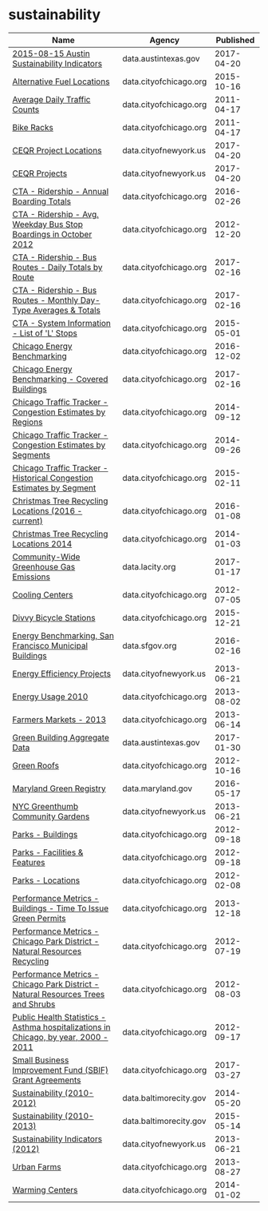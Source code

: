 # sustainability

Name | Agency | Published
---- | ---- | ---------
[2015-08-15 Austin Sustainability Indicators](../datasets/c7z7-zp6h.md) | data.austintexas.gov | 2017-04-20
[Alternative Fuel Locations](../datasets/f7f2-ggz5.md) | data.cityofchicago.org | 2015-10-16
[Average Daily Traffic Counts](../datasets/pfsx-4n4m.md) | data.cityofchicago.org | 2011-04-17
[Bike Racks](../datasets/cbyb-69xx.md) | data.cityofchicago.org | 2011-04-17
[CEQR Project Locations](../datasets/did2-qzw3.md) | data.cityofnewyork.us | 2017-04-20
[CEQR Projects](../datasets/gezn-7mgk.md) | data.cityofnewyork.us | 2017-04-20
[CTA - Ridership - Annual Boarding Totals](../datasets/w8km-9pzd.md) | data.cityofchicago.org | 2016-02-26
[CTA - Ridership - Avg. Weekday Bus Stop Boardings in October 2012](../datasets/mq3i-nnqe.md) | data.cityofchicago.org | 2012-12-20
[CTA - Ridership - Bus Routes - Daily Totals by Route](../datasets/jyb9-n7fm.md) | data.cityofchicago.org | 2017-02-16
[CTA - Ridership - Bus Routes - Monthly Day-Type Averages & Totals](../datasets/bynn-gwxy.md) | data.cityofchicago.org | 2017-02-16
[CTA - System Information - List of 'L' Stops](../datasets/8pix-ypme.md) | data.cityofchicago.org | 2015-05-01
[Chicago Energy Benchmarking](../datasets/xq83-jr8c.md) | data.cityofchicago.org | 2016-12-02
[Chicago Energy Benchmarking - Covered Buildings](../datasets/g5i5-yz37.md) | data.cityofchicago.org | 2017-02-16
[Chicago Traffic Tracker - Congestion Estimates by Regions](../datasets/t2qc-9pjd.md) | data.cityofchicago.org | 2014-09-12
[Chicago Traffic Tracker - Congestion Estimates by Segments](../datasets/n4j6-wkkf.md) | data.cityofchicago.org | 2014-09-26
[Chicago Traffic Tracker - Historical Congestion Estimates by Segment](../datasets/77hq-huss.md) | data.cityofchicago.org | 2015-02-11
[Christmas Tree Recycling Locations (2016 - current)](../datasets/drnp-neza.md) | data.cityofchicago.org | 2016-01-08
[Christmas Tree Recycling Locations 2014](../datasets/28nh-39r3.md) | data.cityofchicago.org | 2014-01-03
[Community-Wide Greenhouse Gas Emissions](../datasets/y3m9-i8tg.md) | data.lacity.org | 2017-01-17
[Cooling Centers](../datasets/msrk-w9ih.md) | data.cityofchicago.org | 2012-07-05
[Divvy Bicycle Stations](../datasets/bbyy-e7gq.md) | data.cityofchicago.org | 2015-12-21
[Energy Benchmarking, San Francisco Municipal Buildings](../datasets/eg8h-pgn3.md) | data.sfgov.org | 2016-02-16
[Energy Efficiency Projects](../datasets/h3qk-ybvt.md) | data.cityofnewyork.us | 2013-06-21
[Energy Usage 2010](../datasets/8yq3-m6wp.md) | data.cityofchicago.org | 2013-08-02
[Farmers Markets - 2013](../datasets/i8y3-ytj4.md) | data.cityofchicago.org | 2013-06-14
[Green Building Aggregate Data](../datasets/dpvb-c5fy.md) | data.austintexas.gov | 2017-01-30
[Green Roofs](../datasets/q3z3-udcz.md) | data.cityofchicago.org | 2012-10-16
[Maryland Green Registry](../datasets/7dpk-qv7c.md) | data.maryland.gov | 2016-05-17
[NYC Greenthumb Community Gardens](../datasets/ajxm-kzmj.md) | data.cityofnewyork.us | 2013-06-21
[Parks - Buildings](../datasets/2u2y-n6dm.md) | data.cityofchicago.org | 2012-09-18
[Parks - Facilities & Features](../datasets/y7qa-tvqx.md) | data.cityofchicago.org | 2012-09-18
[Parks - Locations](../datasets/wwy2-k7b3.md) | data.cityofchicago.org | 2012-02-08
[Performance Metrics - Buildings - Time To Issue Green Permits](../datasets/z2qz-687z.md) | data.cityofchicago.org | 2013-12-18
[Performance Metrics - Chicago Park District - Natural Resources Recycling](../datasets/kes6-wskt.md) | data.cityofchicago.org | 2012-07-19
[Performance Metrics - Chicago Park District - Natural Resources Trees and Shrubs](../datasets/cnj6-r3qn.md) | data.cityofchicago.org | 2012-08-03
[Public Health Statistics - Asthma hospitalizations in Chicago, by year, 2000 - 2011](../datasets/vazh-t57q.md) | data.cityofchicago.org | 2012-09-17
[Small Business Improvement Fund (SBIF) Grant Agreements](../datasets/jp7n-tgmf.md) | data.cityofchicago.org | 2017-03-27
[Sustainability (2010-2012)](../datasets/3khh-rk6j.md) | data.baltimorecity.gov | 2014-05-20
[Sustainability (2010-2013)](../datasets/727n-cy2x.md) | data.baltimorecity.gov | 2015-05-14
[Sustainability Indicators (2012)](../datasets/6r4h-c2y6.md) | data.cityofnewyork.us | 2013-06-21
[Urban Farms](../datasets/2a55-dhk8.md) | data.cityofchicago.org | 2013-08-27
[Warming Centers](../datasets/h243-v2q5.md) | data.cityofchicago.org | 2014-01-02

